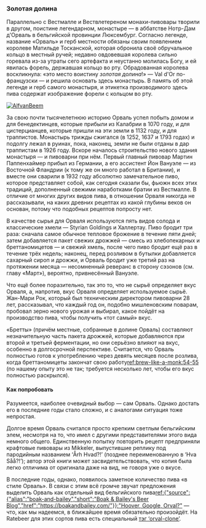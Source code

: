 ### Золотая долина

Параллельно с Вестмалле и Вествлетереном монахи-пивовары творили в другом, поистине легендарном, монастыре — в аббатстве Нотр-Дам д'Орваль в бельгийской провинции Люксембург. Согласно легенде, название «Орваль» и герб местности обязаны своим появлением королеве Матильде Тосканской, которая обронила своё обручальное кольцо в местный ручей; недавно овдовевшая королева сильно горевала из-за утраты сего артефакта и неустанно молилась Богу, и ей явилась форель, державшая кольцо во рту. Обрадованная королева воскликнула: «это место воистину *золотая долина*!» — Val d'Or по-французски — и решила основать здесь монастырь. В память об этой легенде и герб самого монастыря, и этикетка производимого здесь пива содержат изображение форели с кольцом во рту.

[![AlfvanBeem](/img/orval.jpg "Реклама Орваля с символикой форели и кольца в Европейском музее пива")](https://commons.wikimedia.org/wiki/File:Biere_d%27Orval_des_RR._PP._trappistes,_enamel_advertising_sign_at_the_Mus%C3%A9e_Europ%C3%A9en_de_la_Bi%C3%A8re_pic-1.JPG)

За свою почти тысячелетнюю историю Орваль успел побыть домом и для бенедектинцев, которые прибыли из Калабрии в 1070 году, и для цистерцианцев, которые пришли на эти земли в 1132 году, и для траппистов. Монастырь трижды сжигался (в 1252, 1637 и 1793 годах) и подолгу лежал в руинах, пока, наконец, земли не были отданы в дар траппистам в 1926 году. Вскоре началось строительство нового здания монастыря — и пивоварни при нём. Первый главный пивовар Мартин Паппенхаймер прибыл из Германии, а его ассистент Йон Вануэле — из Восточной Фландрии (к тому же он много работал в Британии), и вместе они сварили в 1932 году абсолютно замечательное пиво, которое представляет собой, как сегодня сказали бы, фьюжн всех этих традиций, дополненный свежими наработками братии из Вестмалле. В отличие от многих других видов пива, в отношении Орваля никогда не рассказывали, на каких древних рецептах из какой глубины веков он основан, потому что подобных рецептов попросту нет.

В качестве сырья для Орваля используются пять видов солода и классические хмели — Styrian Goldings и Халлертау. Пиво бродит три раза: сначала самое обычное тепловое брожение в течение пяти дней; затем добавляется пакет свежих дрожжей — смесь из хлебопекарных и бреттаномицетов — и свежий хмель, после чего пиво бродит ещё раз в течение трёх недель; наконец, перед розливом в бутылки добавляется сахарный сироп и дрожжи, и Орваль бродит уже третий раз на протяжении месяца — несомненный реверанс в сторону сэзонов (см. главу «Март»), вероятно, привнесённый Вануэле.

Что ещё более поразительно, так это то, что не сырьё определяет вкус Орваля, а, напротив, вкус Орваля определяет используемое сырьё. Жан-Мари Рок, который был техническим директором пивоварни 28 лет, рассказывал, что каждый год он, подобно мишленовским поварам, пробовал зерно нового урожая и выбирал, какое пойдёт на производство пива, чтобы получить «тот самый» вкус.

«Бретты» (причём местные, собранные в долине Орваль) составляют незначительную часть пакета дрожжей, которые добавляются при второй и третьей ферментации, но они серьёзно влияют на вкус, особенно в долгосрочной перспективе. Считается, что Орваль полностью готов к употреблению через девять месяцев после розлива, когда бреттаномицеты закончат свою работу[ref:brew-like-a-monk:54-55]() (по нашему опыту это не так; требуется несколько лет, чтобы его вкус полностью раскрылся).

#### Как попробовать

Разумеется, наиболее очевидный выбор — сам Орваль. Однако достать его в последние годы стало сложно, и с аналогами ситуация тоже непростая.

Долгое время Орваль считался просто крепким светлым бельгийским элем, несмотря на то, что имел с другими представителями этого вида немного общего. Единственную попытку повторить рецепт предприняли крафтовые пивовары из Mikkeler, выпустившие реплику под пародийным названием ‘Årh Hvad?!’ (позднее переименованную в ‘Hva Såå?!’); автор этой книги может засвидетельствовать, что копия была легко отличима от оригинала даже на вид, не говоря уже о вкусе.

В последние годы, однако, появилось заметное количество пива «в стиле Орваль». В связи с этим всё громче звучат предложения выделить Орваль как отдельный вид бельгийского пива[ref:{"source":{"alias":"boak-and-bailey","short":"Boak & Bailey's Beer Blog","href":"https://boakandbailey.com/"}}:"Hoover, Google, Orval?"](https://boakandbailey.com/2018/03/hoover-google-orval/) — что, как мы надеемся, в ближайшее время обязательно произойдёт. На Ratebeer для этих сортов пива есть специальный [тэг ‘orval-clone’](https://www.ratebeer.com/tag/orval-clone/).